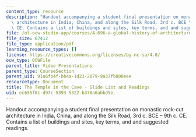 ```yaml
---
content_type: resource
description: "Handout accompanying a student final presentation on monastic rock-cut\
  \ architecture in India, China, and along the Silk Road, 3rd c. BCE \u2013 9th c.\
  \ CE. Contains a list of buildings and sites, key terms, and and suggested readings."
file: /ol-ocw-studio-app/courses/4-696-a-global-history-of-architecture-writing-seminar-spring-2008/ec655f0cd97c53935322b378a6abbd5e_MIT4_696s08_project06_read.pdf
file_size: 67412
file_type: application/pdf
learning_resource_types: []
license: https://creativecommons.org/licenses/by-nc-sa/4.0/
ocw_type: OCWFile
parent_title: Video Presentations
parent_type: CourseSection
parent_uid: 91a6fb4f-bb4a-1d23-2879-9a37fb808eee
resourcetype: Document
title: The Temple in the Cave - Slide List and Readings
uid: ec655f0c-d97c-5393-5322-b378a6abbd5e
---
```

Handout accompanying a student final presentation on monastic rock-cut architecture in India, China, and along the Silk Road, 3rd c. BCE – 9th c. CE. Contains a list of buildings and sites, key terms, and and suggested readings.